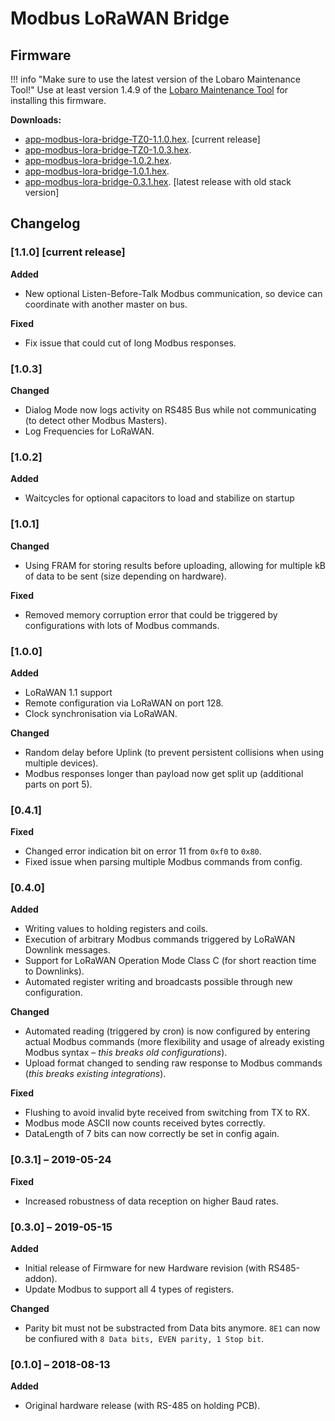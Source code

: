 # Modbus LoRaWAN Bridge

## Firmware

!!! info "Make sure to use the latest version of the Lobaro Maintenance Tool!"
    Use at least version 1.4.9 of the [Lobaro Maintenance Tool](/tools/lobaro-tool.html) for 
    installing this firmware.

**Downloads:**

* [app-modbus-lora-bridge-TZ0-1.1.0.hex](firmware/app-modbus-lora-bridge-TZ0-1.1.0.hex). [current release]
* [app-modbus-lora-bridge-TZ0-1.0.3.hex](firmware/app-modbus-lora-bridge-TZ0-1.0.3.hex).
* [app-modbus-lora-bridge-1.0.2.hex](firmware/app-modbus-lora-bridge-1.0.2.hex).
* [app-modbus-lora-bridge-1.0.1.hex](firmware/app-modbus-lora-bridge-1.0.1.hex). 
* [app-modbus-lora-bridge-0.3.1.hex](firmware/app-modbus-lora-bridge-0.3.1.hex). [latest release with old stack version]

## Changelog

### [1.1.0] [current release]
**Added**

- New optional Listen-Before-Talk Modbus communication, so device can coordinate with another master on bus.

**Fixed**

- Fix issue that could cut of long Modbus responses.

### [1.0.3]
**Changed**

- Dialog Mode now logs activity on RS485 Bus while not communicating (to detect other Modbus Masters).
- Log Frequencies for LoRaWAN.

### [1.0.2]
**Added**

- Waitcycles for optional capacitors to load and stabilize on startup

### [1.0.1]
**Changed**

- Using FRAM for storing results before uploading, allowing for multiple kB of data to be sent (size depending on hardware).

**Fixed**

- Removed memory corruption error that could be triggered by configurations with lots of Modbus commands.

### [1.0.0]
**Added**

- LoRaWAN 1.1 support
- Remote configuration via LoRaWAN on port 128.
- Clock synchronisation via LoRaWAN.

**Changed**

- Random delay before Uplink (to prevent persistent collisions when using multiple devices).
- Modbus responses longer than payload now get split up (additional parts on port 5).

### [0.4.1]
**Fixed**

- Changed error indication bit on error 11 from `0xf0` to `0x80`.
- Fixed issue when parsing multiple Modbus commands from config.

### [0.4.0]
**Added**

- Writing values to holding registers and coils.
- Execution of arbitrary Modbus commands triggered by LoRaWAN Downlink messages.
- Support for LoRaWAN Operation Mode Class C (for short reaction time to Downlinks).
- Automated register writing and broadcasts possible through new configuration.

**Changed**

- Automated reading (triggered by cron) is now configured by entering actual Modbus commands (more flexibility and usage of already existing Modbus syntax &ndash; *this breaks old configurations*).
- Upload format changed to sending raw response to Modbus commands (*this breaks existing integrations*).

**Fixed**

- Flushing to avoid invalid byte received from switching from TX to RX.
- Modbus mode ASCII now counts received bytes correctly.
- DataLength of 7 bits can now correctly be set in config again.

### [0.3.1] &ndash; 2019-05-24
**Fixed**

- Increased robustness of data reception on higher Baud rates.
  
### [0.3.0] &ndash; 2019-05-15
**Added**

- Initial release of Firmware for new Hardware revision (with RS485-addon).
- Update Modbus to support all 4 types of registers.

**Changed**

- Parity bit must not be substracted from Data bits anymore. `8E1` can now be confiured with `8 Data bits, EVEN parity, 1 Stop bit`.


### [0.1.0] &ndash; 2018-08-13
**Added**

- Original hardware release (with RS-485 on holding PCB).
